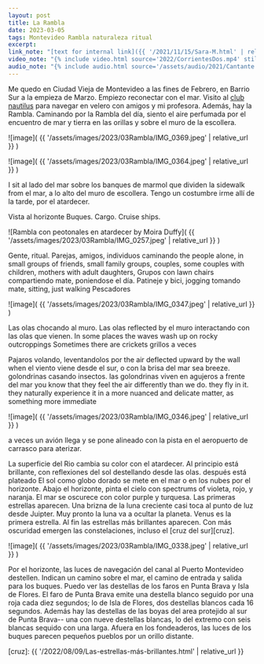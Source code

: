 ```yaml
---
layout: post
title: La Rambla
date: 2023-03-05
tags: Montevideo Rambla naturaleza ritual
excerpt:
link_note: "[text for internal link]({{ '/2021/11/15/Sara-M.html' | relative_url }})"
video_note: "{% include video.html source='2022/CorrientesDos.mp4' still='2022/CostaRica/CorrientesUno.png' }%"
audio_note: "{% include audio.html source='/assets/audio/2021/Cantante.m4a' %}"
---
```


Me quedo en Ciudad Vieja de Montevideo a las fines de Febrero, en Barrio Sur a
la empieza de Marzo. Empiezo reconectar con el mar. Visito al [club
nautilus][nyc] para navegar en velero con amigos y mi profesora. Además, hay la
Rambla.  Caminando por la Rambla del día, siento el aire perfumada por el
encuentro de mar y tierra en las orillas y sobre el muro de la escollera.

![image](
  {{ '/assets/images/2023/03Rambla/IMG_0369.jpeg' | relative_url }}
)

![image](
  {{ '/assets/images/2023/03Rambla/IMG_0364.jpeg' | relative_url }}
)

I sit al lado del mar sobre los banques de marmol que dividen la sidewalk
from el mar, a lo alto del muro de escollera. Tengo un costumbre irme allí
de la tarde, por el atardecer.

Vista al horizonte
Buques. Cargo. Cruise ships.

![Rambla con peotonales en atardecer by Moira Duffy](
  {{ '/assets/images/2023/03Rambla/IMG_0257.jpeg' | relative_url }}
)

Gente, ritual.
Parejas, amigos, individuos caminando
the people alone, in small groups of friends, small family groups,
couples, some couples with children, mothers with adult daughters,
Grupos con lawn chairs compartiendo mate, poniendose el día.
Patineje y bici, jogging
tomando mate, sitting, just walking
Pescadores

![image](
  {{ '/assets/images/2023/03Rambla/IMG_0347.jpeg' | relative_url }}
)

Las olas chocando al muro.
Las olas reflected by el muro interactando con las olas que vienen.
In some places the waves wash up on rocky outcroppings
Sometimes there are crickets grillos a veces

Pajaros volando, leventandolos por the air deflected upward by the wall
when el viento viene desde el sur, o con la brisa del mar sea breeze.
golondrinas casando insectos. las golondrinas viven en agujeros a frente
del mar
you know that they feel the air differently than we do. they fly in it.
they naturally experience it in a more nuanced and delicate matter, as
something more immediate

![image](
  {{ '/assets/images/2023/03Rambla/IMG_0346.jpeg' | relative_url }}
)

a veces un avión llega y se pone alineado con la pista en el aeropuerto
de carrasco para aterizar.

La superficie del Rio cambia su color con el atardecer.  Al principio está
brillante, con reflexiones del sol destellando desde las olas.  después está
plateado El sol como globo dorado se mete en el mar o en los nubes por el
horizonte.  Abajo el horizonte, pinta el cielo con spectrums of violeta, rojo,
y naranja.  El mar se oscurece con color purple y turquesa.  Las primeras
estrellas aparecen.  Una brizna de la luna creciente casi toca al punto de luz
desde Juipter.  Muy pronto la luna va a ocultar la planeta.  Venus es la
primera estrella. Al fin las estrellas más brillantes aparecen.  Con más
oscuridad emergen las constelaciones, incluso el [cruz del sur][cruz].

![image](
  {{ '/assets/images/2023/03Rambla/IMG_0338.jpeg' | relative_url }}
)

Por el horizonte, las luces de navegación del canal al Puerto Montevideo
destellen. Indican un camino sobre el mar, el camino de entrada y salida
para los buques. Puedo ver las destellas de los faros en Punta Brava y
Isla de Flores. El faro de Punta Brava emite una destella blanco seguido por
una roja cada diez segundos; lo de Isla de Flores, dos destellas blancos cada
16 segundos. Además hay las destellas de las boyas del area protejido al sur
de Punta Brava-- una con nueve destellas blancas, lo del extremo con seis
blancas sequido con una larga. Afuera en los fondeaderos, las luces de los
buques parecen pequeños pueblos por un orillo distante.


[nyc]: https://www.nyc.com.uy/
[cruz]: {{ '/2022/08/09/Las-estrellas-más-brillantes.html' | relative_url }}
